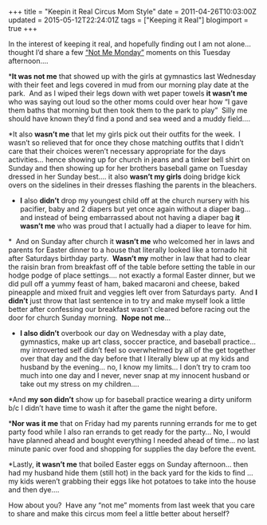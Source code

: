 +++
title = "Keepin it Real Circus Mom Style"
date = 2011-04-26T10:03:00Z
updated = 2015-05-12T22:24:01Z
tags = ["Keeping it Real"]
blogimport = true 
+++

In the interest of keeping it real, and hopefully finding out I am not alone… thought I’d share a few [“Not Me Monday”](http://mycharmingkids.net/not-me-monday-the-complete-rules/) moments on this Tuesday afternoon…. 

***It was not me** that showed up with the girls at gymnastics last Wednesday with their feet and legs covered in mud from our morning play date at the park.&#160; And as I wiped their legs down with wet paper towels **it wasn’t me** who was saying out loud so the other moms could over hear how “I gave them baths that morning but then took them to the park to play”&#160; Silly me should have known they’d find a pond and sea weed and a muddy field….

*It also **wasn’t me** that let my girls pick out their outfits for the week.&#160; I wasn’t so relieved that for once they chose matching outfits that I didn’t care that their choices weren’t necessary appropriate for the days activities… hence showing up for church in jeans and a tinker bell shirt on Sunday and then showing up for her brothers baseball game on Tuesday dressed in her Sunday best…. it also **wasn’t my girls** doing bridge kick overs on the sidelines in their dresses flashing the parents in the bleachers.

* **I** also **didn’t** drop my youngest child off at the church nursery with his pacifier, baby and 2 diapers but yet once again without a diaper bag… and instead of being embarrassed about not having a diaper bag **it wasn’t me** who was proud that I actually had a diaper to leave for him. 

*&#160; And on Sunday after church it **wasn’t me** who welcomed her in laws and parents for Easter dinner to a house that literally looked like a tornado hit after Saturdays birthday party.&#160; **Wasn’t my** mother in law that had to clear the raisin bran from breakfast off of the table before setting the table in our hodge podge of place settings…. not exactly a formal Easter dinner, but we did pull off a yummy feast of ham, baked macaroni and cheese, baked pineapple and mixed fruit and veggies left over from Saturdays party.&#160; And **I didn’t** just throw that last sentence in to try and make myself look a little better after confessing our breakfast wasn’t cleared before racing out the door for church Sunday morning.&#160; **Nope not me**…&#160; 

* **I also didn’t** overbook our day on Wednesday with a play date, gymnastics, make up art class, soccer practice, and baseball practice…my introverted self didn’t feel so overwhelmed by all of the get together over that day and the day before that I literally blew up at my kids and husband by the evening… no, I know my limits… I don’t try to cram too much into one day and I never, never snap at my innocent husband or take out my stress on my children….

*And **my son didn’t** show up for baseball practice wearing a dirty uniform b/c I didn’t have time to wash it after the game the night before.&#160; 

***Nor was it me** that on Friday had my parents running errands for me to get party food while I also ran errands to get ready for the party… No, I would have planned ahead and bought everything I needed ahead of time… no last minute panic over food and shopping for supplies the day before the event. 

*Lastly, **it wasn’t me** that boiled Easter eggs on Sunday afternoon… then had my husband hide them (still hot) in the back yard for the kids to find …my kids weren’t grabbing their eggs like hot potatoes to take into the house and then dye…. 

How about you?&#160; Have any “not me” moments from last week that you care to share and make this circus mom feel a little better about herself?
